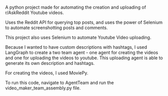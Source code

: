 A python project made for automating the creation and uploading of r/AskReddit Youtube videos.

Uses the Reddit API for querying top posts, and uses the power of Selenium to automate screenshotting posts and comments.

This project also uses Selenium to automate Youtube Video uploading.

Because I wanted to have custom descriptions with hashtags, I used LangGraph to create a two team agent - one agent for creating the videos and one for uploading the videos to youtube. This uploading agent is able to generate its own description and hashtags.

For creating the videos, I used MoviePy.

To run this code, navigate to AgentTeam and run the video_maker_team_assembly.py file.